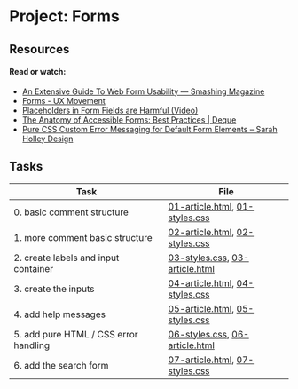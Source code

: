# Project: Forms

## Resources

#### Read or watch:

* [An Extensive Guide To Web Form Usability — Smashing Magazine](https://intranet.alxswe.com/rltoken/F75QhuOGVwrVlw3jyD59LA)
* [Forms - UX Movement](https://intranet.alxswe.com/rltoken/FHn2z9omZm-zZCdL0L6jYw)
* [Placeholders in Form Fields are Harmful (Video)](https://intranet.alxswe.com/rltoken/IYEz09iT2H3TsnxrE1NNCA)
* [The Anatomy of Accessible Forms: Best Practices | Deque](https://intranet.alxswe.com/rltoken/dj3c68pJZ98_mOwVZIffRg)
* [Pure CSS Custom Error Messaging for Default Form Elements – Sarah Holley Design](https://intranet.alxswe.com/rltoken/0AEw7wVlCeD2g6qxmmMNdg)
## Tasks

| Task | File |
| ---- | ---- |
| 0. basic comment structure | [01-article.html](./01-article.html), [01-styles.css](./01-styles.css) |
| 1. more comment basic structure | [02-article.html](./02-article.html), [02-styles.css](./02-styles.css) |
| 2. create labels and input container | [03-styles.css](./03-styles.css), [03-article.html](./03-article.html) |
| 3. create the inputs | [04-article.html](./04-article.html), [04-styles.css](./04-styles.css) |
| 4. add help messages | [05-article.html](./05-article.html), [05-styles.css](./05-styles.css) |
| 5. add pure HTML / CSS error handling | [06-styles.css](./06-styles.css), [06-article.html](./06-article.html) |
| 6. add the search form | [07-article.html](./07-article.html), [07-styles.css](./07-styles.css) |
